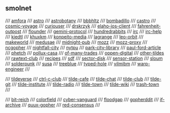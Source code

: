 ## smolnet

/// [amfora](https://github.com/makeworld-the-better-one/amfora)
/// [astro](https://github.com/blmayer/astro)
/// [astrobotany](gemini://astrobotany.mozz.us/)
/// [bbbhltz](gemini://gemini.bbbhltz.space/)
/// [bombadillo](https://bombadillo.colorfield.space/)
/// [castro](https://sr.ht/~julienxx/Castor/)
/// [cosmic-voyage](https://cosmic.voyage/)
/// [curiouser](http://tilde.town/~curiouser/)
/// [drskrzyk](gemini://drskrzyk.com/)
/// [elaho-ios-client](https://github.com/pitr/gemini-ios)
/// [fahrenheit-outpost](gemini://warmedal.se/~bjorn/fahrenheit-outpost/)
/// [flounder](gemini://flounder.online)
/// [gemini-protocol](https://gemini.circumlunar.space/)
/// [hundredrabbits](gemini://gemini.circumlunar.space/users/hundredrabbits/)
/// [irc](https://irc.com/)
/// [irc-help](https://www.irchelp.org/)
/// [kiedtl](gemini://tilde.team/~kiedtl/)
/// [khuxkm](gemini://tilde.team/~khuxkm/)
/// [konpeito-media](gemini://konpeito.media/)
/// [lagrange](gemini://skyjake.fi/lagrange/)
/// [leo-orbit](gemini://tilde.team/~khuxkm/leo/)
/// [makeworld](gemini://makeworld.space/)
/// [medusae](gemini://medusae.space/)
/// [midnight-pub](http://gemini//midnight.pub/)
/// [mozz](gemini://mozz.us)
/// [mozz-proxy](https://portal.mozz.us/gemini/gemini.circumlunar.space/)
/// [ncgopher](https://github.com/jansc/ncgopher)
/// [nightfall-city](gemini://main-street.nightfall.city/)
/// [nytpu](gemini://nytpu.com/)
/// [park-city-library](gemini://park-city.club/library/)
/// [paul-ford-article](https://medium.com/message/tilde-club-i-had-a-couple-drinks-and-woke-up-with-1-000-nerds-a8904f0a2ebf)
/// [phetch](https://github.com/xvxx/phetch)
/// [pollux-casa](gemini://pollux.casa/)
/// [of-many-trades](gemini://ofmanytrades.com/)
/// [oppen-digital](gemini://oppen.digital/)
/// [other-tildes](http://tilde.club/~pfhawkins/othertildes.html)
/// [rawtext-club](https://rawtext.club/)
/// [recipes](gemini://rawtext.club/~sloum/cgi/recipes/)
/// [sdf](https://sdf.org/)
/// [sector-disk](https://sectordisk.pw/)
/// [sensor-station](gemini://gemini.sensorstation.co/)
/// [sloum](gemini://rawtext.club/~sloum/)
/// [solderpunk](http://gemini//zaibatsu.circumlunar.space/~solderpunk/)
/// [susa](gemini://gemini.susa.net/)
/// [treeblue](gemini://review.treeblue.space/)
/// [typed-hole](gemini://typed-hole.org/)
/// [vilmibm](https://tilde.town/~vilmibm/)
/// [warp-engineer](gemini://warpengineer.space/index.gemini)
///

/// [tildeverse](https://tildeverse.org/)
/// [ctrl-c-club](https://ctrl-c.club/)
/// [tilde-cafe](https://tilde.cafe/)
/// [tilde-chat](https://tilde.chat/)
/// [tilde-club](http://tilde.club/)
/// [tilde-git](https://tildegit.org/)
/// [tilde-institute](https://tilde.institute/)
/// [tilde-radio](https://tilderadio.org/)
/// [tilde-town](https://tilde.town/)
/// [tilde-wiki](https://tilde.wiki/wiki/Main_Page)
/// [trash-town](https://trash.town/)
///

/// [bit-reich](gopher://bitreich.org/)
/// [colorfield](gopher://Colorfield.space)
/// [cyber-vanguard](gopher://cyber.dabamos.de)
/// [floodgap](gopher://gopher.floodgap.com)
/// [gopherddit](gopher://gopherddit.com)
/// [if-archive](gopher://gopher.661.org/1/if-archive)
/// [quux-gopher](gopher://gopher.quux.org:70/1/)
/// [red-consensus](gopher://consensus.circumlunar.space)
///
